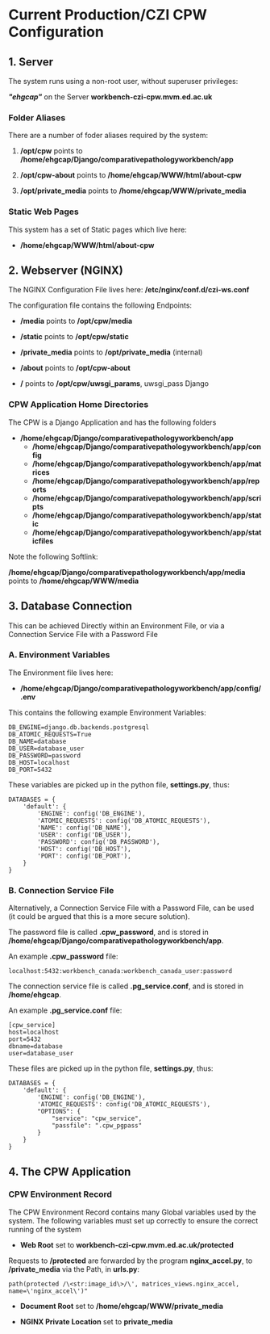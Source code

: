 #	Current Production/CZI CPW Configuration	#

## 1. Server ##

The system runs using a non-root user, without superuser privileges:

***"ehgcap"*** on the Server **workbench-czi-cpw.mvm.ed.ac.uk**


### Folder Aliases ###

There are a number of foder aliases required by the system:

1. **/opt/cpw** points to **/home/ehgcap/Django/comparativepathologyworkbench/app**

2. **/opt/cpw-about** points to **/home/ehgcap/WWW/html/about-cpw**

3. **/opt/private_media** points to **/home/ehgcap/WWW/private_media**


### Static Web Pages ###

This system has a set of Static pages which live here:

- **/home/ehgcap/WWW/html/about-cpw**

## 2. Webserver (NGINX) ##

The NGINX Configuration File lives here: **/etc/nginx/conf.d/czi-ws.conf**

The configuration file contains the following Endpoints:

- **/media** points to **/opt/cpw/media**

- **/static** points to **/opt/cpw/static**

- **/private_media** points to **/opt/private_media** (internal)

- **/about** points to **/opt/cpw-about**

- **/** points to **/opt/cpw/uwsgi_params**, uwsgi_pass Django

### CPW Application Home Directories ###

The CPW is a Django Application and has the following folders

- **/home/ehgcap/Django/comparativepathologyworkbench/app**
	- **/home/ehgcap/Django/comparativepathologyworkbench/app/config**
	- **/home/ehgcap/Django/comparativepathologyworkbench/app/matrices**
	- **/home/ehgcap/Django/comparativepathologyworkbench/app/reports**
	- **/home/ehgcap/Django/comparativepathologyworkbench/app/scripts**
	- **/home/ehgcap/Django/comparativepathologyworkbench/app/static**
	- **/home/ehgcap/Django/comparativepathologyworkbench/app/staticfiles**

Note the following Softlink:

**/home/ehgcap/Django/comparativepathologyworkbench/app/media** points to **/home/ehgcap/WWW/media**

## 3. Database Connection ##

This can be achieved Directly within an Environment File, or via a Connection Service File with a Password File

### A. Environment Variables ###

The Environment file lives here:

- **/home/ehgcap/Django/comparativepathologyworkbench/app/config/.env**

This contains the following example Environment Variables:

	DB_ENGINE=django.db.backends.postgresql
	DB_ATOMIC_REQUESTS=True
	DB_NAME=database
	DB_USER=database_user
	DB_PASSWORD=password
	DB_HOST=localhost
	DB_PORT=5432

These variables are picked up in the python file, **settings.py**, thus:

	DATABASES = {
		'default': {
			'ENGINE': config('DB_ENGINE'),
			'ATOMIC_REQUESTS': config('DB_ATOMIC_REQUESTS'),
			'NAME': config('DB_NAME'),
			'USER': config('DB_USER'),
			'PASSWORD': config('DB_PASSWORD'),
			'HOST': config('DB_HOST'),
			'PORT': config('DB_PORT'),
		}
	}


### B. Connection Service File ###

Alternatively, a Connection Service File with a Password File, can be used (it could be argued that this is a more secure solution).

The password file is called **.cpw_password**, and is stored in **/home/ehgcap/Django/comparativepathologyworkbench/app**.

An example **.cpw_password** file:

	localhost:5432:workbench_canada:workbench_canada_user:password

The connection service file is called **.pg_service.conf**, and is stored in **/home/ehgcap**.

An example **.pg_service.conf** file:

	[cpw_service]
	host=localhost
	port=5432
	dbname=database
	user=database_user

These files are picked up in the python file, **settings.py**, thus:

	DATABASES = {
		'default': {
			'ENGINE': config('DB_ENGINE'),
			'ATOMIC_REQUESTS': config('DB_ATOMIC_REQUESTS'),
			"OPTIONS": {
				"service": "cpw_service",
				"passfile": ".cpw_pgpass"
			}
		}
	}


## 4. The CPW Application ##

### CPW Environment Record ###

The CPW Environment Record contains many Global variables used by the system.  The following variables must set up correctly to ensure the correct running of the system

- **Web Root** set to **workbench-czi-cpw.mvm.ed.ac.uk/protected**

Requests to **/protected** are forwarded by the program **nginx_accel.py**, to **/private_media** via the Path, in **urls.py**:

	path(protected /\<str:image_id\>/\', matrices_views.nginx_accel, name=\'nginx_accel\')"

- **Document Root** set to **/home/ehgcap/WWW/private_media**

- **NGINX Private Location** set to **private_media**
